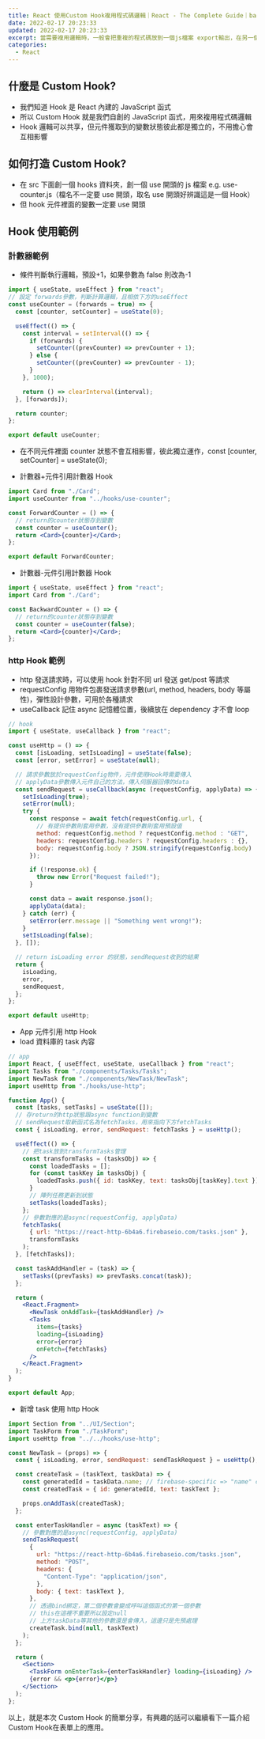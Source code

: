 ```yaml
---
title: React 使用Custom Hook複用程式碼邏輯｜React - The Complete Guide｜bacnotes備份筆記
date: 2022-02-17 20:23:33
updated: 2022-02-17 20:23:33
excerpt: 當需要複用邏輯時，一般會把重複的程式碼放到一個js檔案 export輸出，在另一個地方透過import引用。Custom Hook也是一樣的道理，只是函式變數需要取名為use開頭，跟其他元件做區隔。Custom Hook可以跨元件共享程式碼邏輯，對於精簡程式碼很有幫助。
categories:
  - React
---
```


## 什麼是 Custom Hook?

- 我們知道 Hook 是 React 內建的 JavaScript 函式
- 所以 Custom Hook 就是我們自創的 JavaScript 函式，用來複用程式碼邏輯
- Hook 邏輯可以共享，但元件獲取到的變數狀態彼此都是獨立的，不用擔心會互相影響

## 如何打造 Custom Hook?

- 在 src 下面創一個 hooks 資料夾，創一個 use 開頭的 js 檔案 e.g. use-counter.js（檔名不一定要 use 開頭，取名 use 開頭好辨識這是一個 Hook）
- 但 hook 元件裡面的變數一定要 use 開頭

## Hook 使用範例

### 計數器範例

- 條件判斷執行邏輯，預設+1，如果參數為 false 則改為-1

```jsx
import { useState, useEffect } from "react";
// 設定 forwards參數，判斷計算邏輯，且相依下方的useEffect
const useCounter = (forwards = true) => {
  const [counter, setCounter] = useState(0);

  useEffect(() => {
    const interval = setInterval(() => {
      if (forwards) {
        setCounter((prevCounter) => prevCounter + 1);
      } else {
        setCounter((prevCounter) => prevCounter - 1);
      }
    }, 1000);

    return () => clearInterval(interval);
  }, [forwards]);

  return counter;
};

export default useCounter;
```

- 在不同元件裡面 counter 狀態不會互相影響，彼此獨立運作，const [counter, setCounter] = useState(0);

- 計數器+元件引用計數器 Hook

```jsx
import Card from "./Card";
import useCounter from "../hooks/use-counter";

const ForwardCounter = () => {
  // return的counter狀態存到變數
  const counter = useCounter();
  return <Card>{counter}</Card>;
};

export default ForwardCounter;
```

- 計數器-元件引用計數器 Hook

```jsx
import { useState, useEffect } from "react";
import Card from "./Card";

const BackwardCounter = () => {
  // return的counter狀態存到變數
  const counter = useCounter(false);
  return <Card>{counter}</Card>;
};
```

### http Hook 範例

- http 發送請求時，可以使用 hook 針對不同 url 發送 get/post 等請求
- requestConfig 用物件包裹發送請求參數(url, method, headers, body 等屬性)，彈性設計參數，可用於各種請求
- useCallback 記住 async 記憶體位置，後續放在 dependency 才不會 loop

```jsx
// hook
import { useState, useCallback } from "react";

const useHttp = () => {
  const [isLoading, setIsLoading] = useState(false);
  const [error, setError] = useState(null);

  // 請求參數放於requestConfig物件，元件使用Hook時需要傳入
  // applyData參數傳入元件自己的方法，傳入伺服器回傳的data
  const sendRequest = useCallback(async (requestConfig, applyData) => {
    setIsLoading(true);
    setError(null);
    try {
      const response = await fetch(requestConfig.url, {
        // 有提供參數則套用參數，沒有提供參數則套用預設值
        method: requestConfig.method ? requestConfig.method : "GET",
        headers: requestConfig.headers ? requestConfig.headers : {},
        body: requestConfig.body ? JSON.stringify(requestConfig.body) : null,
      });

      if (!response.ok) {
        throw new Error("Request failed!");
      }

      const data = await response.json();
      applyData(data);
    } catch (err) {
      setError(err.message || "Something went wrong!");
    }
    setIsLoading(false);
  }, []);

  // return isLoading error 的狀態，sendRequest收到的結果
  return {
    isLoading,
    error,
    sendRequest,
  };
};

export default useHttp;
```

- App 元件引用 http Hook
- load 資料庫的 task 內容

```jsx
// app
import React, { useEffect, useState, useCallback } from "react";
import Tasks from "./components/Tasks/Tasks";
import NewTask from "./components/NewTask/NewTask";
import useHttp from "./hooks/use-http";

function App() {
  const [tasks, setTasks] = useState([]);
  // 存return的http狀態跟async function到變數
  // sendRequest取新函式名為fetchTasks，用來指向下方fetchTasks
  const { isLoading, error, sendRequest: fetchTasks } = useHttp();

  useEffect(() => {
    // 把task放到transformTasks管理
    const transformTasks = (tasksObj) => {
      const loadedTasks = [];
      for (const taskKey in tasksObj) {
        loadedTasks.push({ id: taskKey, text: tasksObj[taskKey].text });
      }
      // 陣列任務更新到狀態
      setTasks(loadedTasks);
    };
    // 參數對應的是async(requestConfig, applyData)
    fetchTasks(
      { url: "https://react-http-6b4a6.firebaseio.com/tasks.json" },
      transformTasks
    );
  }, [fetchTasks]);

  const taskAddHandler = (task) => {
    setTasks((prevTasks) => prevTasks.concat(task));
  };

  return (
    <React.Fragment>
      <NewTask onAddTask={taskAddHandler} />
      <Tasks
        items={tasks}
        loading={isLoading}
        error={error}
        onFetch={fetchTasks}
      />
    </React.Fragment>
  );
}

export default App;
```

- 新增 task 使用 http Hook

```jsx
import Section from "../UI/Section";
import TaskForm from "./TaskForm";
import useHttp from "../../hooks/use-http";

const NewTask = (props) => {
  const { isLoading, error, sendRequest: sendTaskRequest } = useHttp();

  const createTask = (taskText, taskData) => {
    const generatedId = taskData.name; // firebase-specific => "name" contains generated id
    const createdTask = { id: generatedId, text: taskText };

    props.onAddTask(createdTask);
  };

  const enterTaskHandler = async (taskText) => {
    // 參數對應的是async(requestConfig, applyData)
    sendTaskRequest(
      {
        url: "https://react-http-6b4a6.firebaseio.com/tasks.json",
        method: "POST",
        headers: {
          "Content-Type": "application/json",
        },
        body: { text: taskText },
      },
      // 透過bind綁定，第二個參數會變成呼叫這個函式的第一個參數
      // this在這裡不重要所以設定null
      // 上方taskData等其他的參數還是會傳入，這邊只是先預處理
      createTask.bind(null, taskText)
    );
  };

  return (
    <Section>
      <TaskForm onEnterTask={enterTaskHandler} loading={isLoading} />
      {error && <p>{error}</p>}
    </Section>
  );
};
```

以上，就是本次 Custom Hook 的簡單分享，有興趣的話可以繼續看下一篇介紹Custom Hook在表單上的應用。
